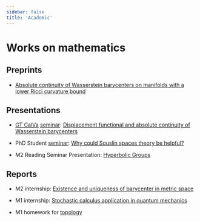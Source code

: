 ```yaml
---
sidebar: false
title: 'Academic'
---
```


# Works on mathematics

## Preprints

- [Absolute continuity of Wasserstein barycenters on manifolds with a lower Ricci curvature bound](/pdf/absolute_continuity.pdf)
<!-- https://arxiv.org/abs/2310.13832 -->

## Presentations

- [GT CalVa](https://indico.math.cnrs.fr/category/424/) [seminar](https://indico.math.cnrs.fr/event/10197/): [Displacement functional and absolute continuity of Wasserstein barycenters](/pdf/GTCalVa.pdf)

- PhD Student [seminar](https://indico.math.cnrs.fr/event/9915/): [Why could Souslin spaces theory be helpful?](https://drive.google.com/file/d/1eTfQvdMlMWBhDNXlBEvxbNkI0Sfa8aUB/view)

- M2 Reading Seminar Presentation: [Hyperbolic Groups](/HyperbolicGroup/index)

## Reports

- M2 internship: [Existence and uniqueness of barycenter in metric space](https://drive.google.com/file/d/1DgcO-M13q4x_sCYsJTPjR9Wx154C0tnh/view)

- M1 internship: [Stochastic calculus application in quantum mechanics](/pdf/probability_M1_stage.pdf)

- M1 homework for [topology](/pdf/DM_topology_Jianyu_MA.pdf)

